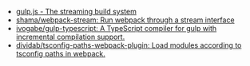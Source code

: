 - [gulp.js - The streaming build system](https://gulpjs.com/)
- [shama/webpack-stream: Run webpack through a stream interface](https://github.com/shama/webpack-stream)
- [ivogabe/gulp-typescript: A TypeScript compiler for gulp with incremental compilation support.](https://github.com/ivogabe/gulp-typescript)
- [dividab/tsconfig-paths-webpack-plugin: Load modules according to tsconfig paths in webpack.](https://github.com/dividab/tsconfig-paths-webpack-plugin#readme)